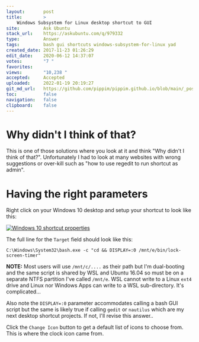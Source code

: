 ```yaml
---
layout:       post
title:        >
    Windows Subsystem for Linux desktop shortcut to GUI
site:         Ask Ubuntu
stack_url:    https://askubuntu.com/q/979332
type:         Answer
tags:         bash gui shortcuts windows-subsystem-for-linux yad
created_date: 2017-11-23 01:26:29
edit_date:    2020-06-12 14:37:07
votes:        "7 "
favorites:    
views:        "10,238 "
accepted:     Accepted
uploaded:     2022-01-19 20:19:27
git_md_url:   https://github.com/pippim/pippim.github.io/blob/main/_posts/2017/2017-11-23-Windows-Subsystem-for-Linux-desktop-shortcut-to-GUI.md
toc:          false
navigation:   false
clipboard:    false
---
```


# Why didn't I think of that?

This is one of those solutions where you look at it and think "Why didn't I think of that?". Unfortunately I had to look at many websites with wrong suggestions or over-kill such as "how to use regedit to run shortcut as admin".

# Having the right parameters

Right click on your Windows 10 desktop and setup your shortcut to look like this:

[![Windows 10 shortcut properties][1]][1]

The full line for the `Target` field should look like this:

``` 
C:\Windows\System32\bash.exe -c "cd && DISPLAY=:0 /mnt/e/bin/lock-screen-timer"
```

**NOTE:** Most users will use `/mnt/c/....` as their path but I'm dual-booting and the same script is shared by WSL and Ubuntu 16.04 so must be on a separate NTFS partition I've called `/mnt/e`. WSL cannot write to a Linux `ext4` drive and Linux nor Windows Apps can write to a WSL sub-directory. It's complicated...

Also note the `DISPLAY=:0` parameter accommodates calling a bash GUI script but the same is likely true if calling `gedit` or `nautilus` which are my next desktop shortcut projects. If not, I'll revise this answer..

Click the `Change Icon` button to get a default list of icons to choose from. This is where the clock icon came from.

  [1]: https://i.stack.imgur.com/kWwtS.png
